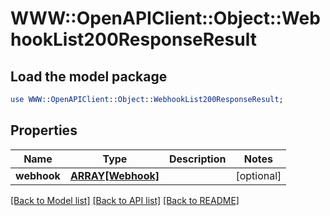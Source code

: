 # WWW::OpenAPIClient::Object::WebhookList200ResponseResult

## Load the model package
```perl
use WWW::OpenAPIClient::Object::WebhookList200ResponseResult;
```

## Properties
Name | Type | Description | Notes
------------ | ------------- | ------------- | -------------
**webhook** | [**ARRAY[Webhook]**](Webhook.md) |  | [optional] 

[[Back to Model list]](../README.md#documentation-for-models) [[Back to API list]](../README.md#documentation-for-api-endpoints) [[Back to README]](../README.md)



